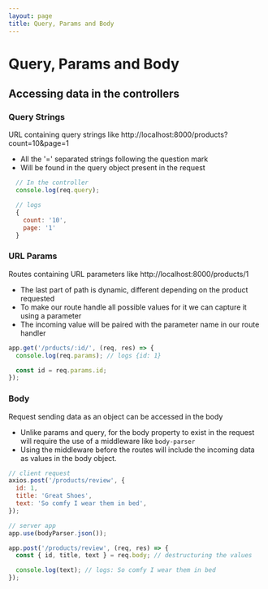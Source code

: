 ```yaml
---
layout: page
title: Query, Params and Body
---
```


# Query, Params and Body

## Accessing data in the controllers

### Query Strings

URL containing query strings like http://localhost:8000/products?count=10&page=1

- All the '=' separated strings following the question mark
- Will be found in the query object present in the request

```javascript
  // In the controller
  console.log(req.query);

  // logs
  {
    count: '10',
    page: '1'
  }
```

### URL Params

Routes containing URL parameters like http://localhost:8000/products/1

- The last part of path is dynamic, different depending on the product requested
- To make our route handle all possible values for it we can capture it using a parameter
- The incoming value will be paired with the parameter name in our route handler

```javascript
app.get('/prducts/:id/', (req, res) => {
  console.log(req.params); // logs {id: 1}

  const id = req.params.id;
});
```

### Body

Request sending data as an object can be accessed in the body

- Unlike params and query, for the body property to exist in the request will require the use of a middleware like `body-parser`
- Using the middleware before the routes will include the incoming data as values in the body object.

```javascript
// client request
axios.post('/products/review', {
  id: 1,
  title: 'Great Shoes',
  text: 'So comfy I wear them in bed',
});

// server app
app.use(bodyParser.json());

app.post('/products/review', (req, res) => {
  const { id, title, text } = req.body; // destructuring the values

  console.log(text); // logs: So comfy I wear them in bed
});
```

